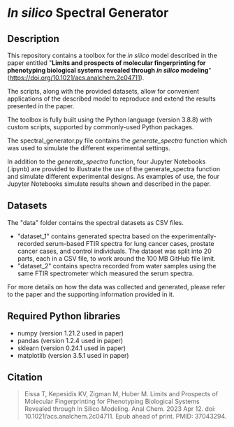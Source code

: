 # _In silico_ Spectral Generator

## Description
This repository contains a toolbox for the _in silico_ model described in the paper entitled "**Limits and prospects of molecular fingerprinting for
phenotyping biological systems revealed through _in silico_ modeling**" (https://doi.org/10.1021/acs.analchem.2c04711).

The scripts, along with the provided datasets, allow for convenient applications of the described model to reproduce and extend the results presented in the paper.

The toolbox is fully built using the Python language (version 3.8.8) with custom scripts, supported by commonly-used Python packages.

The spectral_generator.py file contains the _generate_spectra_ function which was used to simulate the different experimental settings.

In addition to the _generate_spectra_ function, four Jupyter Notebooks (.ipynb) are provided to illustrate the use of the generate_spectra function and simulate different experimental designs. As examples of use, the four Jupyter Notebooks simulate results shown and described in the paper.

## Datasets
The "data" folder contains the spectral datasets as CSV files.
* "dataset_1" contains generated spectra based on the experimentally-recorded serum-based FTIR spectra for lung cancer cases, prostate cancer cases, and control individuals. The dataset was split into 20 parts, each in a CSV file, to work around the 100 MB GitHub file limit.
* "dataset_2" contains spectra recorded from water samples using the same FTIR spectrometer which measured the serum spectra.

For more details on how the data was collected and generated, please refer to the paper and the supporting information provided in it.

## Required Python libraries
* numpy (version 1.21.2 used in paper)
* pandas (version 1.2.4 used in paper)
* sklearn (version 0.24.1 used in paper)
* matplotlib (version 3.5.1 used in paper)


## Citation
> Eissa T, Kepesidis KV, Zigman M, Huber M. Limits and Prospects of Molecular Fingerprinting for Phenotyping Biological Systems Revealed through In Silico Modeling. Anal Chem. 2023 Apr 12. doi: 10.1021/acs.analchem.2c04711. Epub ahead of print. PMID: 37043294.
